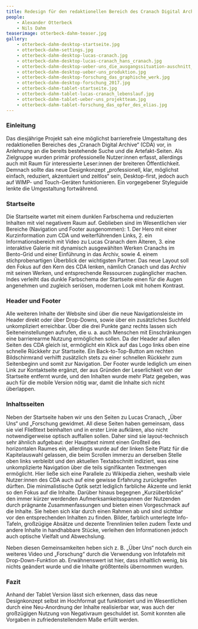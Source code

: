 ```yaml
---
title: Redesign für den redaktionellen Bereich des Cranach Digital Archive
people:
    - Alexander Otterbeck
    - Nils Dahm
teaserimage: otterbeck-dahm-teaser.jpg
gallery:
    - otterbeck-dahm-desktop-startseite.jpg
    - otterbeck-dahm-settings.jpg
    - otterbeck-dahm-desktop-lucas-cranach.jpg
    - otterbeck-dahm-desktop-lucas-cranach_hans_cranach.jpg
    - otterbeck-dahm-desktop-ueber-uns_die_ausgangssituation-auschnitt_mengentext.jpg
    - otterbeck-dahm-desktop-ueber-uns_produktion.jpg
    - otterbeck-dahm-desktop-forschung_das_graphische_werk.jpg
    - otterbeck-dahm-desktop-forschung_2017.jpg
    - otterbeck-dahm-tablet-startseite.jpg
    - otterbeck-dahm-tablet-lucas-cranach_lebenslauf.jpg
    - otterbeck-dahm-tablet-ueber-uns_projektteam.jpg
    - otterbeck-dahm-tablet-forschung_das_opfer_des_elias.jpg
---
```


### Einleitung

Das diesjährige Projekt sah eine möglichst barrierefreie Umgestaltung des redaktionellen Bereiches des „Cranach Digital Archive“ (CDA) vor, in Anlehnung an die bereits bestehende Suche und die Artefakt-Seiten. Als Zielgruppe wurden primär professionelle Nutzer:innen erfasst, allerdings auch mit Raum für interessierte Leser:innen der breiteren Öffentlichkeit. Demnach sollte das neue Designkonzept „professionell, klar, möglichst einfach, reduziert, akzentuiert und zeitlos“ sein, Desktop-first, jedoch auch auf WIMP- und Touch-Geräten funktionieren. Ein vorgegebener Styleguide lenkte die Umgestaltung fortwährend.


### Startseite

Die Startseite wartet mit einem dunklen Farbschema und reduzierten Inhalten mit viel negativem Raum auf. Geblieben sind im Wesentlichen vier Bereiche (Navigation und Footer ausgenommen): 1. Der Hero mit einer Kurzinformation zum CDA und weiterführenden Links, 2. ein Informationsbereich mit Video zu Lucas Cranach dem Älteren, 3. eine interaktive Galerie mit dynamisch ausgewählten Werken Cranachs im Bento-Grid und einer Einführung in das Archiv, sowie 4. einem stichprobenartigen Überblick der wichtigsten Partner. Das neue Layout soll den Fokus auf den Kern des CDA lenken, nämlich Cranach und das Archiv mit seinen Werken, und entsprechende Ressourcen zugänglicher machen. Indes verleiht das dunkle Farbschema der Startseite einen für die Augen angenehmen und zugleich seriösen, modernen Look mit hohem Kontrast.


### Header und Footer

Alle weiteren Inhalte der Website sind über die neue Navigationsleiste im Header direkt oder über Drop-Downs, sowie über ein zusätzliches Suchfeld unkompliziert erreichbar. Über die drei Punkte ganz rechts lassen sich Seiteneinstellungen aufrufen, die u. a. auch Menschen mit Einschränkungen eine barrierearme Nutzung ermöglichen sollen.  Da der Header auf allen Seiten des CDA gleich ist, ermöglicht ein Klick auf das Logo links oben eine schnelle Rückkehr zur Startseite. Ein Back-to-Top-Button am rechten Bildschirmrand verhilft zusätzlich stets zu einer schnellen Rückkehr zum Seitenbeginn und somit zur Navigation. 
Der Footer wurde lediglich um einen Link zur Kontaktseite ergänzt, der aus Gründen der Leserlichkeit von der Startseite entfernt wurde, und den Inhalten wurde mehr Platz gegeben, was auch für die mobile Version nötig war, damit die Inhalte sich nicht überlappen.


### Inhaltsseiten

Neben der Startseite haben wir uns den Seiten zu Lucas Cranach, „Über Uns“ und „Forschung gewidmet. All diese Seiten haben gemeinsam, dass sie viel Fließtext beinhalten und in erster Linie aufklären, also nicht notwendigerweise optisch auffallen sollen. Daher sind sie layout-technisch sehr ähnlich aufgebaut: der Haupttext nimmt einen Großteil des horizontalen Raumes ein, allerdings wurde auf der linken Seite Platz für die Kapitelauswahl gelassen, die beim Scrollen immerzu an derselben Stelle oben links verbleibt und den aktuellen Textabschnitt indiziert, was eine unkomplizierte Navigation über die teils signifikanten Textmengen ermöglicht. Hier ließe sich eine Parallele zu Wikipedia ziehen, weshalb viele Nutzer:innen des CDA auch auf eine gewisse Erfahrung zurückgreifen dürften. Die minimalistische Optik setzt lediglich farbliche Akzente und lenkt so den Fokus auf die Inhalte. Darüber hinaus begegnen „Kurzüberblicke“ den immer kürzer werdenden Aufmerksamkeitsspannen der Nutzenden durch prägnante Zusammenfassungen und bieten einen Vorgeschmack auf die Inhalte. Sie heben sich klar durch einen Rahmen ab und sind sichtbar vor den entsprechenden Inhalten zu finden. Bilder, farblich unterlegte Info-Tafeln, großzügige Absätze und dezente Trennlinien teilen zudem Texte und andere Inhalte in handhabbare Stücke, verleihen den Informationen jedoch auch optische Vielfalt und Abwechslung. 

Neben diesen Gemeinsamkeiten heben sich z. B. „Über Uns“ noch durch ein weiteres Video und „Forschung“ durch die Verwendung von Infotafeln mit Drop-Down-Funktion ab. Erwähnenswert ist hier, dass inhaltlich wenig, bis nichts geändert wurde und die Inhalte größtenteils übernommen wurden. 


### Fazit

Anhand der Tablet Version lässt sich erkennen, dass das neue Designkonzept selbst im Hochformat gut funktioniert und im Wesentlichen durch eine Neu-Anordnung der Inhalte realisierbar war, was auch der großzügigen Nutzung von Negativraum geschuldet ist. Somit konnten alle Vorgaben in zufriedenstellendem Maße erfüllt werden.
